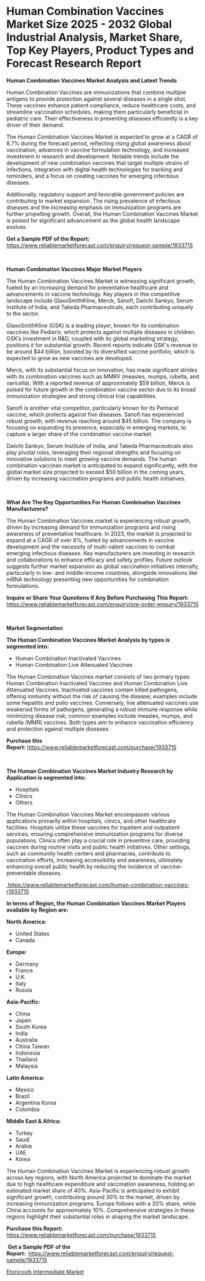 <p><h1>Human Combination Vaccines Market Size 2025 - 2032 Global Industrial Analysis, Market Share, Top Key Players, Product Types and Forecast Research Report</h1></p><p><strong>Human Combination Vaccines Market Analysis and Latest Trends</strong></p>
<p><p>Human Combination Vaccines are immunizations that combine multiple antigens to provide protection against several diseases in a single shot. These vaccines enhance patient compliance, reduce healthcare costs, and streamline vaccination schedules, making them particularly beneficial in pediatric care. Their effectiveness in preventing diseases efficiently is a key driver of their demand. </p><p>The Human Combination Vaccines Market is expected to grow at a CAGR of 8.7% during the forecast period, reflecting rising global awareness about vaccination, advances in vaccine formulation technology, and increased investment in research and development. Notable trends include the development of new combination vaccines that target multiple strains of infections, integration with digital health technologies for tracking and reminders, and a focus on creating vaccines for emerging infectious diseases. </p><p>Additionally, regulatory support and favorable government policies are contributing to market expansion. The rising prevalence of infectious diseases and the increasing emphasis on immunization programs are further propelling growth. Overall, the Human Combination Vaccines Market is poised for significant advancement as the global health landscape evolves.</p></p>
<p><strong>Get a Sample PDF of the Report:&nbsp;</strong> <a href="https://www.reliablemarketforecast.com/enquiry/request-sample/1933715?utm_campaign=3171&utm_medium=2&utm_source=Github&utm_content=ia&utm_term=08032025&utm_id=human-combination-vaccines">https://www.reliablemarketforecast.com/enquiry/request-sample/1933715</a></p>
<p>&nbsp;</p>
<p><strong>Human Combination Vaccines Major Market Players</strong></p>
<p><p>The Human Combination Vaccines Market is witnessing significant growth, fueled by an increasing demand for preventative healthcare and advancements in vaccine technology. Key players in this competitive landscape include GlaxoSmithKline, Merck, Sanofi, Daiichi Sankyo, Serum Institute of India, and Takeda Pharmaceuticals, each contributing uniquely to the sector.</p><p>GlaxoSmithKline (GSK) is a leading player, known for its combination vaccines like Pediarix, which protects against multiple diseases in children. GSK’s investment in R&D, coupled with its global marketing strategy, positions it for substantial growth. Recent reports indicate GSK's revenue to be around $44 billion, boosted by its diversified vaccine portfolio, which is expected to grow as new vaccines are developed.</p><p>Merck, with its substantial focus on innovation, has made significant strides with its combination vaccines such as MMRV (measles, mumps, rubella, and varicella). With a reported revenue of approximately $59 billion, Merck is poised for future growth in the combination vaccine sector due to its broad immunization strategies and strong clinical trial capabilities.</p><p>Sanofi is another vital competitor, particularly known for its Pentacel vaccine, which protects against five diseases. Sanofi has experienced robust growth, with revenue reaching around $45 billion. The company is focusing on expanding its presence, especially in emerging markets, to capture a larger share of the combination vaccine market.</p><p>Daiichi Sankyo, Serum Institute of India, and Takeda Pharmaceuticals also play pivotal roles, leveraging their regional strengths and focusing on innovative solutions to meet growing vaccine demands. The human combination vaccines market is anticipated to expand significantly, with the global market size projected to exceed $50 billion in the coming years, driven by increasing vaccination programs and public health initiatives.</p></p>
<p>&nbsp;</p>
<p><strong>What Are The Key Opportunities For Human Combination Vaccines Manufacturers?</strong></p>
<p><p>The Human Combination Vaccines market is experiencing robust growth, driven by increasing demand for immunization programs and rising awareness of preventative healthcare. In 2023, the market is projected to expand at a CAGR of over 8%, fueled by advancements in vaccine development and the necessity of multi-valent vaccines to combat emerging infectious diseases. Key manufacturers are investing in research and collaborations to enhance efficacy and safety profiles. Future outlook suggests further market expansion as global vaccination initiatives intensify, particularly in low- and middle-income countries, alongside innovations like mRNA technology presenting new opportunities for combination formulations.</p></p>
<p><strong>Inquire or Share Your Questions If Any Before Purchasing This Report:</strong> <a href="https://www.reliablemarketforecast.com/enquiry/pre-order-enquiry/1933715?utm_campaign=3171&utm_medium=2&utm_source=Github&utm_content=ia&utm_term=08032025&utm_id=human-combination-vaccines">https://www.reliablemarketforecast.com/enquiry/pre-order-enquiry/1933715</a></p>
<p>&nbsp;</p>
<p><strong>Market Segmentation</strong></p>
<p><strong>The Human Combination Vaccines Market Analysis by types is segmented into:</strong></p>
<p><ul><li>Human Combination Inactivated Vaccines</li><li>Human Combination Live Attenuated Vaccines</li></ul></p>
<p><p>The Human Combination Vaccines market consists of two primary types: Human Combination Inactivated Vaccines and Human Combination Live Attenuated Vaccines. Inactivated vaccines contain killed pathogens, offering immunity without the risk of causing the disease; examples include some hepatitis and polio vaccines. Conversely, live attenuated vaccines use weakened forms of pathogens, generating a robust immune response while minimizing disease risk; common examples include measles, mumps, and rubella (MMR) vaccines. Both types aim to enhance vaccination efficiency and protection against multiple diseases.</p></p>
<p><strong>Purchase this Report:&nbsp;</strong><a href="https://www.reliablemarketforecast.com/purchase/1933715?utm_campaign=3171&utm_medium=2&utm_source=Github&utm_content=ia&utm_term=08032025&utm_id=human-combination-vaccines">https://www.reliablemarketforecast.com/purchase/1933715</a></p>
<p>&nbsp;</p>
<p><strong>The Human Combination Vaccines Market Industry Research by Application is segmented into:</strong></p>
<p><ul><li>Hospitals</li><li>Clinics</li><li>Others</li></ul></p>
<p><p>The Human Combination Vaccines Market encompasses various applications primarily within hospitals, clinics, and other healthcare facilities. Hospitals utilize these vaccines for inpatient and outpatient services, ensuring comprehensive immunization programs for diverse populations. Clinics often play a crucial role in preventive care, providing vaccines during routine visits and public health initiatives. Other settings, such as community health centers and pharmacies, contribute to vaccination efforts, increasing accessibility and awareness, ultimately enhancing overall public health by reducing the incidence of vaccine-preventable diseases.</p></p>
<p><a href="https://www.reliablemarketforecast.com/human-combination-vaccines-r1933715?utm_campaign=3171&utm_medium=2&utm_source=Github&utm_content=ia&utm_term=08032025&utm_id=human-combination-vaccines">&nbsp;https://www.reliablemarketforecast.com/human-combination-vaccines-r1933715</a></p>
<p><strong>In terms of Region, the Human Combination Vaccines Market Players available by Region are:</strong></p>
<p>
    <p> <strong> North America: </strong>
        <ul>
            <li>United States</li>
            <li>Canada</li>
        </ul>
        </p> 
    <p> <strong> Europe: </strong>
        <ul>
            <li>Germany</li>
            <li>France</li>
            <li>U.K.</li>
            <li>Italy</li>
            <li>Russia</li>
        </ul>
        </p> 
    <p> <strong> Asia-Pacific: </strong>
        <ul>
            <li>China</li>
            <li>Japan</li>
            <li>South Korea</li>
            <li>India</li>
            <li>Australia</li>
            <li>China Taiwan</li>
            <li>Indonesia</li>
            <li>Thailand</li>
            <li>Malaysia</li>
        </ul>
        </p> 
    <p> <strong> Latin America: </strong>
        <ul>
            <li>Mexico</li>
            <li>Brazil</li>
            <li>Argentina Korea</li>
            <li>Colombia</li>
        </ul>
        </p> 
    <p> <strong> Middle East & Africa: </strong>
        <ul>
            <li>Turkey</li>
            <li>Saudi</li>
            <li>Arabia</li>
            <li>UAE</li>
            <li>Korea</li>
        </ul>
    </p>
    </p>
<p><p>The Human Combination Vaccines Market is experiencing robust growth across key regions, with North America projected to dominate the market due to high healthcare expenditure and vaccination awareness, holding an estimated market share of 40%. Asia-Pacific is anticipated to exhibit significant growth, contributing around 30% to the market, driven by increasing immunization programs. Europe follows with a 20% share, while China accounts for approximately 10%. Comprehensive strategies in these regions highlight their substantial roles in shaping the market landscape.</p></p>
<p><strong>Purchase this Report: </strong><a href="https://www.reliablemarketforecast.com/purchase/1933715?utm_campaign=3171&utm_medium=2&utm_source=Github&utm_content=ia&utm_term=08032025&utm_id=human-combination-vaccines">https://www.reliablemarketforecast.com/purchase/1933715</a></p>
<p>&nbsp;<strong>Get a Sample PDF of the Report:&nbsp;&nbsp;</strong><a href="https://www.reliablemarketforecast.com/enquiry/request-sample/1933715?utm_campaign=3171&utm_medium=2&utm_source=Github&utm_content=ia&utm_term=08032025&utm_id=human-combination-vaccines">https://www.reliablemarketforecast.com/enquiry/request-sample/1933715</a></p>
<p><strong></strong></p>
<p><p><a href="https://github.com/voetzeszuh/Market-Research-Report-List-1/blob/main/etoricoxib-intermediate-market.md?utm_campaign=3171&utm_medium=2&utm_source=Github&utm_content=ia&utm_term=08032025&utm_id=human-combination-vaccines">Etoricoxib Intermediate Market</a></p></p>